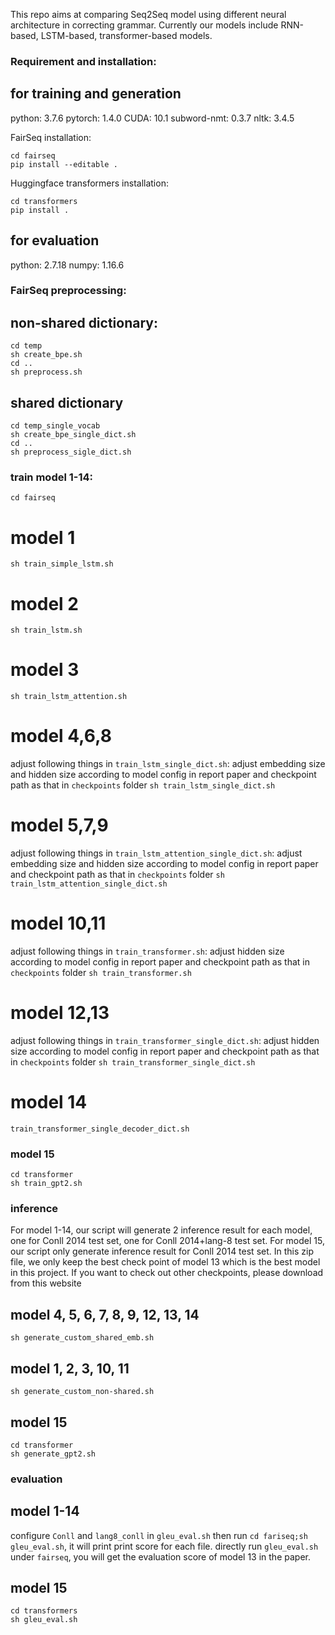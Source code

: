 This repo aims at comparing Seq2Seq model using different neural architecture in correcting grammar. Currently our models include RNN-based, LSTM-based, transformer-based models. 
### Requirement and installation:
## for training and generation
python: 3.7.6
pytorch: 1.4.0
CUDA: 10.1
subword-nmt: 0.3.7
nltk: 3.4.5

FairSeq installation:
```
cd fairseq
pip install --editable .
```

Huggingface transformers installation:
```
cd transformers
pip install .
```
## for evaluation
python: 2.7.18
numpy: 1.16.6

### FairSeq preprocessing:
## non-shared dictionary:
```
cd temp
sh create_bpe.sh
cd ..
sh preprocess.sh
```
## shared dictionary
```
cd temp_single_vocab
sh create_bpe_single_dict.sh
cd ..
sh preprocess_sigle_dict.sh
```

### train model 1-14:
```
cd fairseq
```
# model 1
```sh train_simple_lstm.sh```
# model 2
```sh train_lstm.sh```
# model 3 
```sh train_lstm_attention.sh```
# model 4,6,8
adjust following things in `train_lstm_single_dict.sh`: adjust embedding size and hidden size according to model config in report paper and  checkpoint path as that in `checkpoints` folder
```sh train_lstm_single_dict.sh```
# model 5,7,9
adjust following things in `train_lstm_attention_single_dict.sh`: adjust embedding size and hidden size according to model config in report paper and  checkpoint path as that in `checkpoints` folder
```sh train_lstm_attention_single_dict.sh```
# model 10,11
adjust following things in `train_transformer.sh`: adjust hidden size according to model config in report paper and  checkpoint path as that in `checkpoints` folder
```sh train_transformer.sh```
# model 12,13
adjust following things in `train_transformer_single_dict.sh`: adjust hidden size according to model config in report paper and  checkpoint path as that in `checkpoints` folder
```sh train_transformer_single_dict.sh```
# model 14
```train_transformer_single_decoder_dict.sh```
### model 15
```
cd transformer
sh train_gpt2.sh
```
### inference
For model 1-14, our script will generate 2 inference result for each model, one for Conll 2014 test set, one for Conll 2014+lang-8 test set.
For model 15, our script only generate inference result for Conll 2014 test set.
In this zip file, we only keep the best check point of model 13 which is the best model in this project. 
If you want to check out other checkpoints, please download from this website 
## model 4, 5, 6, 7, 8, 9, 12, 13, 14
```
sh generate_custom_shared_emb.sh
```
## model 1, 2, 3, 10, 11
```
sh generate_custom_non-shared.sh
```
## model 15
```
cd transformer
sh generate_gpt2.sh
```
### evaluation
## model 1-14
configure `Conll` and `lang8_conll` in `gleu_eval.sh`
then run `cd fariseq;sh gleu_eval.sh`, it will print print score for each file. 
directly run `gleu_eval.sh` under `fairseq`, you will get the evaluation score of model 13 in the paper. 
## model 15 
```
cd transformers
sh gleu_eval.sh
```
